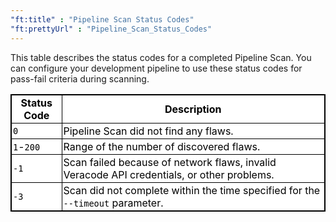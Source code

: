 ```yaml
---
"ft:title" : "Pipeline Scan Status Codes"
"ft:prettyUrl" : "Pipeline_Scan_Status_Codes"
---
```

This table describes the status codes for a completed Pipeline Scan. You can configure your development pipeline to use these status codes for pass-fail criteria during scanning.

<style>
table.veracode {
  width: 100%;
  background-color: #ffffff;
  border-collapse: collapse;
  border-width: 1px;
  border-color: #000000;
  border-style: solid;
  color: #000000;
}

table.veracode td, table.veracode th {
border-width: 1px;
border-color: #000000;
border-style: solid;
padding: 2px;
}

table.veracode thead {
background-color: ##F8F8F8;
}
</style>
<table class="veracode">
<thead>
  <tr>
    <th>Status Code</th>
    <th>Description</th>
  </tr>
  <tr>
    <td><code>0</code></td>
    <td>Pipeline Scan did not find any flaws.</td>
  </tr>
  <tr>
    <td><code>1</code>-<code>200</code></td>
    <td>Range of the number of discovered flaws.</td>
  </tr>
  <tr>
    <td><code>-1</code></td>
    <td>Scan failed because of network flaws, invalid Veracode API credentials, or other problems.</td>
  </tr>
  <tr>
    <td><code>-3</code></td>
    <td>Scan did not complete within the time specified for the <code>--timeout</code> parameter.</td>
  </tr>
</table>